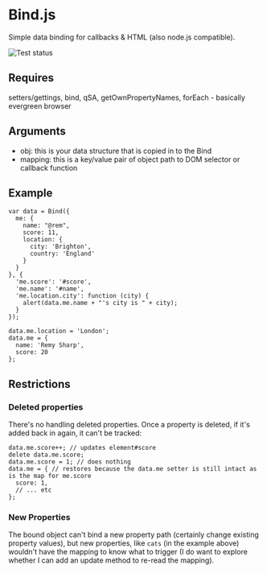 # Bind.js

Simple data binding for callbacks & HTML (also node.js compatible).

![Test status](https://api.travis-ci.org/remy/bind.png?branch=master)

## Requires

setters/gettings, bind, qSA, getOwnPropertyNames, forEach - basically evergreen browser

## Arguments

* obj: this is your data structure that is copied in to the Bind
* mapping: this is a key/value pair of object path to DOM selector or callback function

## Example

    var data = Bind({
      me: {
        name: "@rem",
        score: 11,
        location: {
          city: 'Brighton',
          country: 'England'
        }
      }
    }, {
      'me.score': '#score',
      'me.name': '#name',
      'me.location.city': function (city) {
        alert(data.me.name + "'s city is " + city);
      }
    });

    data.me.location = 'London';
    data.me = {
      name: 'Remy Sharp',
      score: 20
    };

## Restrictions

### Deleted properties

There's no handling deleted properties. Once a property is deleted, if it's added back in again, it can't be tracked:

```
data.me.score++; // updates element#score
delete data.me.score;
data.me.score = 1; // does nothing
data.me = { // restores because the data.me setter is still intact as is the map for me.score
  score: 1,
  // ... etc
};
```

### New Properties

The bound object can't bind a new property path (certainly change existing property values), but new properties, like `cats` (in the example above) wouldn't have the mapping to know what to trigger (I do want to explore whether I can add an update method to re-read the mapping).